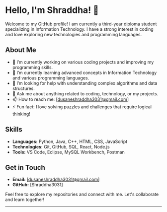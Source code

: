 # Hello, I'm Shraddha! 👋

Welcome to my GitHub profile! I am currently a third-year diploma student specializing in Information Technology. I have a strong interest in coding and love exploring new technologies and programming languages.

## About Me

- 🔭 I’m currently working on various coding projects and improving my programming skills.
- 🌱 I’m currently learning advanced concepts in Information Technology and various programming languages.
- 🤔 I’m looking for help with understanding complex algorithms and data structures.
- 💬 Ask me about anything related to coding, technology, or my projects.
- 📫 How to reach me: [dusaneshraddha3031@gmail.com] 
- ⚡ Fun fact: I love solving puzzles and challenges that require logical thinking!

## Skills

- **Languages:** Python, Java, C++, HTML, CSS, JavaScript
- **Technologies:** Git, GitHub, SQL, React, Node.js
- **Tools:** VS Code, Eclipse, MySQL Workbench, Postman


## Get in Touch

- **Email:** [dusaneshraddha3031@gmail.com]
- **GitHub:** [Shraddha3031]

Feel free to explore my repositories and connect with me. Let's collaborate and learn together!

---

